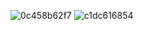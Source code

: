 ![0c458b62f7](https://user-images.githubusercontent.com/62894376/197212100-88d19db9-ab23-4b3a-890a-4dc98dca8dcf.jpeg)
![c1dc616854](https://user-images.githubusercontent.com/62894376/197212111-0b464f2e-6b03-4592-a1a8-a77f2c2db1f2.jpeg)
